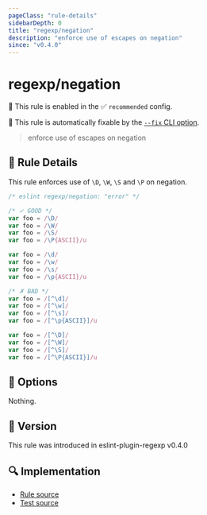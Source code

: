 ```yaml
---
pageClass: "rule-details"
sidebarDepth: 0
title: "regexp/negation"
description: "enforce use of escapes on negation"
since: "v0.4.0"
---
```

# regexp/negation

💼 This rule is enabled in the ✅ `recommended` config.

🔧 This rule is automatically fixable by the [`--fix` CLI option](https://eslint.org/docs/latest/user-guide/command-line-interface#--fix).

<!-- end auto-generated rule header -->

> enforce use of escapes on negation

## :book: Rule Details

This rule enforces use of `\D`, `\W`, `\S` and `\P` on negation.

<eslint-code-block fix>

```js
/* eslint regexp/negation: "error" */

/* ✓ GOOD */
var foo = /\D/
var foo = /\W/
var foo = /\S/
var foo = /\P{ASCII}/u

var foo = /\d/
var foo = /\w/
var foo = /\s/
var foo = /\p{ASCII}/u

/* ✗ BAD */
var foo = /[^\d]/
var foo = /[^\w]/
var foo = /[^\s]/
var foo = /[^\p{ASCII}]/u

var foo = /[^\D]/
var foo = /[^\W]/
var foo = /[^\S]/
var foo = /[^\P{ASCII}]/u
```

</eslint-code-block>

## :wrench: Options

Nothing.

## :rocket: Version

This rule was introduced in eslint-plugin-regexp v0.4.0

## :mag: Implementation

- [Rule source](https://github.com/ota-meshi/eslint-plugin-regexp/blob/master/lib/rules/negation.ts)
- [Test source](https://github.com/ota-meshi/eslint-plugin-regexp/blob/master/tests/lib/rules/negation.ts)
